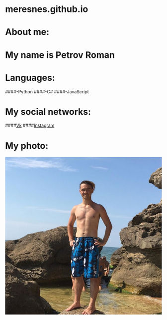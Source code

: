 # meresnes.github.io
# About me:

# My name is Petrov Roman

# Languages:
 ####-Python
 ####-C#
 ####-JavaScript
# My social networks:
 ####[Vk](https://vk.com/ramzess7878)
 ####[Instagram](https://www.instagram.com/meresnes/)
# My photo:
!['Ph'](https://github.com/meresnes/meresnes.github.io/raw/master/My.png )

 